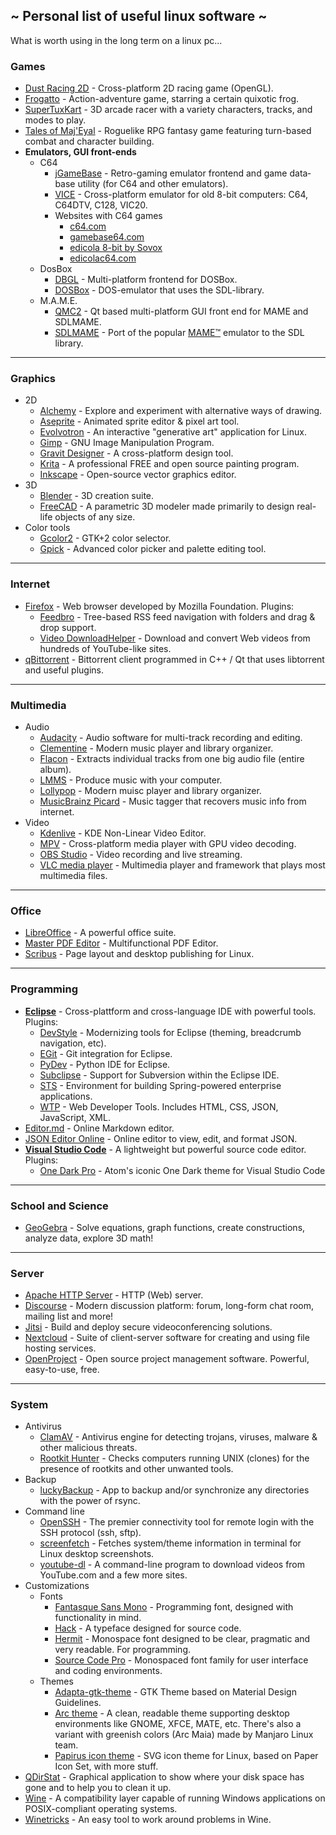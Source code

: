 
## ~ Personal list of useful linux software ~

What is worth using in the long term on a linux pc...

### Games

- [Dust Racing 2D](http://juzzlin.github.io/DustRacing2D/ "Dust Racing 2D") - Cross-platform 2D racing game (OpenGL).
- [Frogatto](https://frogatto.com "Frogatto") - Action-adventure game, starring a certain quixotic frog.
- [SuperTuxKart](https://supertuxkart.net "SuperTuxKart") - 3D arcade racer with a variety characters, tracks, and modes to play.
- [Tales of Maj'Eyal](https://te4.org "Tales of Maj'Eyal") - Roguelike RPG fantasy game featuring turn-based combat and character building.
- **Emulators, GUI front-ends**
  - C64
    - [jGameBase](https://jgamebase.sourceforge.io "jGameBase") - Retro-gaming emu­lator front­end and game data­base utility (for C64 and other emulators).
    - [VICE](http://vice-emu.sourceforge.net "the VersatIle Commodore Emulator") - Cross-platform emulator for old 8-bit computers: C64, C64DTV, C128, VIC20.
    - Websites with C64 games
      - [c64.com](http://www.c64.com "http://www.c64.com")
      - [gamebase64.com](http://www.gamebase64.com "http://www.gamebase64.com")
      - [edicola 8-bit by Sovox](http://specialprogramsipe.altervista.org/default.php "http://specialprogramsipe.altervista.org/default.php")
      - [edicolac64.com](http://www.edicolac64.com/public/index.php "http://www.edicolac64.com/public/index.php")
  - DosBox
    - [DBGL](http://members.quicknet.nl/blankendaalr/dbgl "DOSBox Game Launcher") - Multi-platform frontend for DOSBox.
    - [DOSBox](http://www.dosbox.com "DOSBox") - DOS-emulator that uses the SDL-library.
  - M.A.M.E.
    - [QMC2](http://qmc2.batcom-it.net "QMC2") - Qt based multi-platform GUI front end for MAME and SDLMAME.
    - [SDLMAME](http://sdlmame.wallyweek.org "SDLMAME") - Port of the popular [MAME™](http://mamedev.org "Multiple Arcade Machine Emulator™") emulator to the SDL library.

------------

### Graphics

- 2D
  - [Alchemy](http://al.chemy.org "Alchemy") - Explore and experiment with alternative ways of drawing.
  - [Aseprite](https://www.aseprite.org "Aseprite") - Animated sprite editor & pixel art tool.
  - [Evolvotron](http://www.bottlenose.net/share/evolvotron "Evolvotron") - An interactive "generative art" application for Linux.
  - [Gimp](http://www.gimp.org "Gimp") - GNU Image Manipulation Program.
  - [Gravit Designer](https://www.designer.io "Gravit Designer") - A cross-platform design tool.
  - [Krita](https://krita.org "Krita") - A professional FREE and open source painting program.
  - [Inkscape](https://inkscape.org "Inkscape") - Open-source vector graphics editor.
- 3D
  - [Blender](https://www.blender.org "Blender") - 3D creation suite.
  - [FreeCAD](https://freecadweb.org "FreeCAD") - A parametric 3D modeler made primarily to design real-life objects of any size.
- Color tools
  - [Gcolor2](http://gcolor2.sourceforge.net "Gcolor2") - GTK+2 color selector.
  - [Gpick](http://www.gpick.org "Gpick") - Advanced color picker and palette editing tool.

------------

### Internet

- [Firefox](https://www.mozilla.org/en-US/firefox "Firefox") - Web browser developed by Mozilla Foundation.
  Plugins:
  - [Feedbro](https://addons.mozilla.org/it/firefox/addon/feedbroreader "Feedbro") - Tree-based RSS feed navigation with folders and drag & drop support.
  - [Video DownloadHelper](https://addons.mozilla.org/it/firefox/addon/video-downloadhelper "Video DownloadHelper") - Download and convert Web videos from hundreds of YouTube-like sites.
- [qBittorrent](https://www.qbittorrent.org "qBittorrent") - Bittorrent client programmed in C++ / Qt that uses libtorrent and useful plugins.

------------

### Multimedia

- Audio
  - [Audacity](http://www.audacityteam.org "Audacity") - Audio software for multi-track recording and editing.
  - [Clementine](https://www.clementine-player.org "Clementine") - Modern music player and library organizer.
  - [Flacon](http://flacon.github.io "Flacon") - Extracts individual tracks from one big audio file (entire album).
  - [LMMS](https://lmms.io "Linux Multi-Media Studio") - Produce music with your computer.
  - [Lollypop](https://wiki.gnome.org/Apps/Lollypop "Lollypop") - Modern muisc player and library organizer.
  - [MusicBrainz Picard](https://picard.musicbrainz.org "MusicBrainz Picard") - Music tagger that recovers music info from internet.
- Video
  - [Kdenlive](https://kdenlive.org "Kdenlive") - KDE Non-Linear Video Editor.
  - [MPV](https://mpv.io "MPV") - Cross-platform media player with GPU video decoding.
  - [OBS Studio](https://obsproject.com "OBS Studio") - Video recording and live streaming.
  - [VLC media player](https://www.videolan.org/vlc/index.html "VLC media player") - Multimedia player and framework that plays most multimedia files.

------------

### Office

- [LibreOffice](https://www.libreoffice.org "LibreOffice") - A powerful office suite.
- [Master PDF Editor](https://code-industry.net/masterpdfeditor/ "Master PDF Editor") - Multifunctional PDF Editor.
- [Scribus](https://www.scribus.net "Scribus") - Page layout and desktop publishing for Linux.

------------

### Programming

- **[Eclipse](https://www.eclipse.org "Eclipse")** - Cross-plattform and cross-language IDE with powerful tools.
  Plugins:
  - [DevStyle](https://www.genuitec.com/products/devstyle "DevStyle") - Modernizing tools for Eclipse (theming, breadcrumb navigation, etc).
  - [EGit](https://marketplace.eclipse.org/content/egit-git-integration-eclipse "EGit") - Git integration for Eclipse.
  - [PyDev](http://www.pydev.org "PyDev") - Python IDE for Eclipse.
  - [Subclipse](https://marketplace.eclipse.org/content/subclipse "Subclipse") - Support for Subversion within the Eclipse IDE.
  - [STS](https://marketplace.eclipse.org/content/spring-tools-aka-spring-ide-and-spring-tool-suite "Spring Tool Suite") - Environment for building Spring-powered enterprise applications.
  - [WTP](https://marketplace.eclipse.org/content/eclipse-web-developer-tools-0 "Web Tools Platform") - Web Developer Tools. Includes HTML, CSS, JSON, JavaScript, XML.
- [Editor.md](https://pandao.github.io/editor.md/en.html "pandao.github.io/editor.md/en.html") - Online Markdown editor.
- [JSON Editor Online](https://jsoneditoronline.org "jsoneditoronline.org") - Online editor to view, edit, and format JSON.
- **[Visual Studio Code](https://code.visualstudio.com "Visual Studio Code")** - A lightweight but powerful source code editor.
  Plugins:
  - [One Dark Pro](https://binaryify.github.io/OneDark-Pro/#/ "One Dark Pro") - Atom's iconic One Dark theme for Visual Studio Code

------------

### School and Science

- [GeoGebra](https://www.geogebra.org "GeoGebra") - Solve equations, graph functions, create constructions, analyze data, explore 3D math!

------------

### Server

- [Apache HTTP Server](https://httpd.apache.org "Apache HTTP Server") - HTTP (Web) server.
- [Discourse](https://www.discourse.org "Discourse") - Modern discussion platform: forum, long-form chat room, mailing list and more!
- [Jitsi](https://jitsi.org "Jitsi") - Build and deploy secure videoconferencing solutions.
- [Nextcloud](https://nextcloud.com "Nextcloud") - Suite of client-server software for creating and using file hosting services.
- [OpenProject](https://www.openproject.org "OpenProject") - Open source project management software. Powerful, easy-to-use, free.

------------

### System

- Antivirus
  - [ClamAV](https://www.clamav.net "ClamAV") - Antivirus engine for detecting trojans, viruses, malware & other malicious threats.
  - [Rootkit Hunter](http://rkhunter.sourceforge.net "Rootkit Hunter") - Checks computers running UNIX (clones) for the presence of rootkits and other unwanted tools.
- Backup
  - [luckyBackup](http://luckybackup.sourceforge.net "luckyBackup") - App to backup and/or synchronize any directories with the power of rsync.
- Command line
  - [OpenSSH](https://www.openssh.com "OpenSSH") - The premier connectivity tool for remote login with the SSH protocol (ssh, sftp).
  - [screenfetch](https://github.com/KittyKatt/screenFetch "screenfetch") - Fetches system/theme information in terminal for Linux desktop screenshots.
  - [youtube-dl](https://rg3.github.io/youtube-dl "youtube-dl") - A command-line program to download videos from YouTube.com and a few more sites.
- Customizations
  - Fonts
    - [Fantasque Sans Mono](https://fontlibrary.org/en/font/fantasque-sans-mono "Fantasque Sans Mono") - Programming font, designed with functionality in mind.
    - [Hack](https://sourcefoundry.org/hack "Hack") - A typeface designed for source code.
    - [Hermit](https://pcaro.es/p/hermit "Hermit") - Monospace font designed to be clear, pragmatic and very readable. For programming.
    - [Source Code Pro](https://github.com/adobe-fonts/source-code-pro "Source Code Pro") - Monospaced font family for user interface and coding environments.
  - Themes
    - [Adapta-gtk-theme](https://github.com/adapta-project/adapta-gtk-theme "Adapta-gtk-theme") - GTK Theme based on Material Design Guidelines.
    - [Arc theme](https://github.com/horst3180/arc-theme "Arc theme") - A clean, readable theme supporting desktop environments like GNOME, XFCE, MATE, etc. There's also a variant with greenish colors (Arc Maia) made by Manjaro Linux team.
    - [Papirus icon theme](https://github.com/PapirusDevelopmentTeam/papirus-icon-theme "Papirus icon theme") - SVG icon theme for Linux, based on Paper Icon Set, with more stuff.
- [QDirStat](https://github.com/shundhammer/qdirstat "QDirStat") - Graphical application to show where your disk space has gone and to help you to clean it up.
- [Wine](https://www.winehq.org "Wine") - A compatibility layer capable of running Windows applications on POSIX-compliant operating systems.
- [Winetricks](https://github.com/Winetricks/winetricks "Winetricks") - An easy tool to work around problems in Wine.